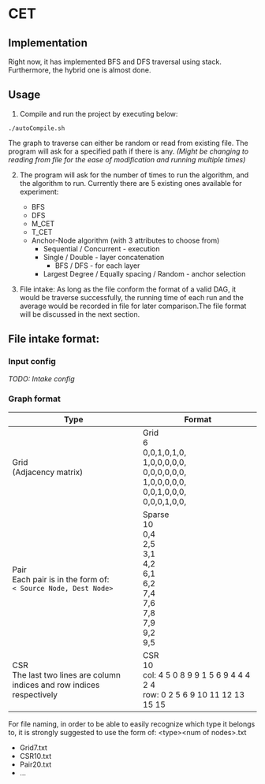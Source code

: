 # CET

## Implementation

Right now, it has implemented BFS and DFS traversal using stack. Furthermore, the hybrid one is almost done. 

## Usage

1. Compile and run the project by executing below:

````shell
./autoCompile.sh
````

The graph to traverse can either be random or read from existing file. The program will ask for a specified path if there is any. *(Might be changing to reading from file for the ease of modification and running multiple times)*

2. The program will ask for the number of times to run the algorithm, and the algorithm to run. Currently there are 5 existing ones available for experiment:
   - BFS
   - DFS
   - M_CET
   - T_CET
   - Anchor-Node algorithm (with 3 attributes to choose from)
       - Sequential / Concurrent - execution
       - Single / Double - layer concatenation
            - BFS / DFS - for each layer
       - Largest Degree / Equally spacing / Random - anchor selection

   
3. File intake: As long as the file conform the format of a valid DAG, it would be traverse successfully, the running time of each run and the average would be recorded in file for later comparison.The file format will be discussed in the next section.



## File intake format:

### Input config

*TODO: Intake config*



### Graph format

| Type                                                         | Format                                                    |
| ------------------------------------------------------------ | ------------------------------------------------------------ |
| Grid<br /> (Adjacency matrix)                                |  Grid  <img width=400/>  <br />6 <br />0,0,1,0,1,0, <br />1,0,0,0,0,0, <br />0,0,0,0,0,0, <br />1,0,0,0,0,0, <br />0,0,1,0,0,0, <br />0,0,0,1,0,0,  |
| Pair<br />Each pair is in the form of:<br />  `< Source Node, Dest Node>` | Sparse <br />10 <br />0,4 <br />2,5 <br />3,1 <br />4,2 <br />6,1 <br />6,2 <br />7,4 <br />7,6 <br />7,8 <br />7,9 <br />9,2 <br />9,5  |
| CSR<br />  The last two lines are column indices and row indices respectively | CSR <br/> 10 <br/> col: 4 5 0 8 9 9 1 5 6 9 4 4 4 2 4  <br/>  row: 0 2 5 6 9 10 11 12 13 15 15 <br/> |  

For file naming, in order to be able to easily recognize which type it belongs to, it is strongly suggested to use the form of: \<type\>\<num of nodes\>.txt

- Grid7.txt
- CSR10.txt
- Pair20.txt
- ...  
